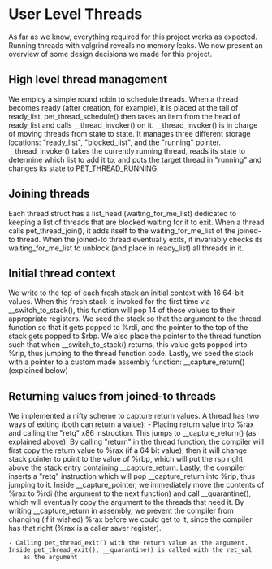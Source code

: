 # User Level Threads
As far as we know, everything required for this project works as expected. 
Running threads with valgrind reveals no memory leaks. We now present an 
overview of some design decisions we made for this project. 

## High level thread management
We employ a simple round robin to schedule threads. When a thread becomes ready (after creation, for example), it is placed at the
tail of ready_list. pet_thread_schedule() then takes an item from the head of ready_list and calls __thread_invoker() on it. 
__thread_invoker() is in charge of moving threads from state to state. It manages three different storage locations: "ready_list",
"blocked_list", and the "running" pointer. __thread_invoker() takes the currently running thread, reads its state to determine which list
to add it to, and puts the target thread in "running" and changes its state to PET_THREAD_RUNNING. 

## Joining threads
Each thread struct has a list_head (waiting_for_me_list) dedicated to keeping a list of threads that are blocked waiting for it to exit. 
When a thread calls pet_thread_join(), it adds itself to the waiting_for_me_list of the joined-to thread. When the joined-to thread 
eventually exits, it invariably checks its waiting_for_me_list to unblock (and place in ready_list) all threads in it. 

## Initial thread context
We write to the top of each fresh stack an initial context with 16 64-bit values. When this fresh stack is invoked for the first time via 
__switch_to_stack(), this function will pop 14 of these values to their appropriate registers. We seed the stack so that the argument to the 
thread function so that it gets popped to %rdi, and the pointer to the top of the stack gets popped to $rbp. We also place the pointer to the 
thread function such that when __switch_to_stack() returns, this value gets popped into %rip, thus jumping to the thread function code. Lastly, we
seed the stack with a pointer to a custom made assembly function: __capture_return() (explained below)

## Returning values from joined-to threads
We implemented a nifty scheme to capture return values. A thread has two ways of exiting (both can return a value): 
	- Placing return value into %rax and calling the "retq" x86 instruction. This jumps to __capture_return() (as explained above). By calling "return" in the thread function, the compiler will first copy the return value to %rax (if a 64 bit value), 
then it will change stack pointer to point to the value of %rbp, which will put the rsp right above the stack entry containing __capture_return. 
Lastly, the compiler inserts a "retq" instruction which will pop __capture_return into %rip, thus jumping to it. Inside __capture_pointer, we 
immediately move the contents of %rax to %rdi (the argument to the next function) and call __quarantine(), which will eventually copy the argument 
to the threads that need it. By writing __capture_return in assembly, we prevent the compiler from changing (if it wished) %rax before we could get 
to it, since the compiler has that right (%rax is a caller saver register). 

	- Calling pet_thread_exit() with the return value as the argument. Inside pet_thread_exit(), __quarantine() is called with the ret_val 
		as the argument
